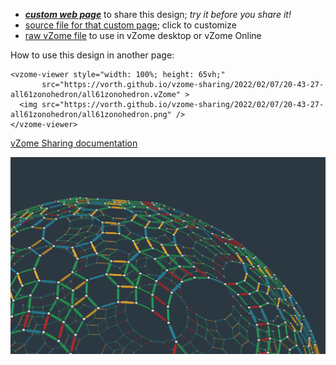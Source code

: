 
 - [***custom web page***][post] to share this design; *try it before you share it!*
 - [source file for that custom page][source]; click to customize
 - [raw vZome file][raw] to use in vZome desktop or vZome Online

How to use this design in another page:
```
<vzome-viewer style="width: 100%; height: 65vh;"
       src="https://vorth.github.io/vzome-sharing/2022/02/07/20-43-27-all61zonohedron/all61zonohedron.vZome" >
  <img src="https://vorth.github.io/vzome-sharing/2022/02/07/20-43-27-all61zonohedron/all61zonohedron.png" />
</vzome-viewer>
```

[vZome Sharing documentation](https://vzome.github.io/vzome/sharing.html#how-it-works)

![Image](<all61zonohedron.png>)


[post]: <https://vorth.github.io/vzome-sharing/2014/06/05/all61zonohedron-20-43-27.html>
[source]: <https://github.com/vorth/vzome-sharing/edit/main/_posts/2014-06-05-all61zonohedron-20-43-27.md>
[raw]: <https://raw.githubusercontent.com/vorth/vzome-sharing/main/2022/02/07/20-43-27-all61zonohedron/all61zonohedron.vZome>

